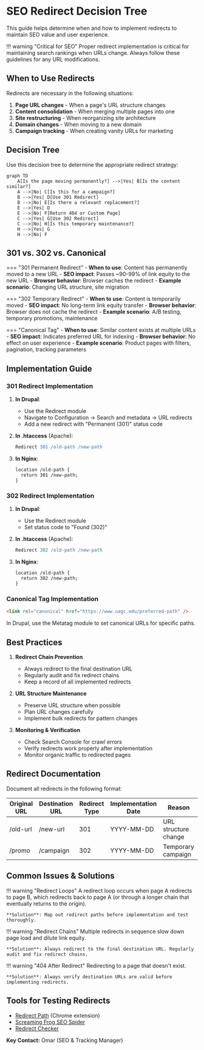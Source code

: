 # SEO Redirect Decision Tree

This guide helps determine when and how to implement redirects to maintain SEO value and user experience.

!!! warning "Critical for SEO"
    Proper redirect implementation is critical for maintaining search rankings when URLs change. Always follow these guidelines for any URL modifications.

## When to Use Redirects

Redirects are necessary in the following situations:

1. **Page URL changes** - When a page's URL structure changes
2. **Content consolidation** - When merging multiple pages into one
3. **Site restructuring** - When reorganizing site architecture
4. **Domain changes** - When moving to a new domain
5. **Campaign tracking** - When creating vanity URLs for marketing

## Decision Tree

Use this decision tree to determine the appropriate redirect strategy:

```mermaid
graph TD
    A[Is the page moving permanently?] -->|Yes| B[Is the content similar?]
    A -->|No| C[Is this for a campaign?]
    B -->|Yes| D[Use 301 Redirect]
    B -->|No| E[Is there a relevant replacement?]
    E -->|Yes| D
    E -->|No| F[Return 404 or Custom Page]
    C -->|Yes| G[Use 302 Redirect]
    C -->|No| H[Is this temporary maintenance?]
    H -->|Yes| G
    H -->|No| F
```

## 301 vs. 302 vs. Canonical

=== "301 Permanent Redirect"
    - **When to use**: Content has permanently moved to a new URL
    - **SEO impact**: Passes ~90-99% of link equity to the new URL
    - **Browser behavior**: Browser caches the redirect
    - **Example scenario**: Changing URL structure, site migration

=== "302 Temporary Redirect"
    - **When to use**: Content is temporarily moved
    - **SEO impact**: No long-term link equity transfer
    - **Browser behavior**: Browser does not cache the redirect
    - **Example scenario**: A/B testing, temporary promotions, maintenance

=== "Canonical Tag"
    - **When to use**: Similar content exists at multiple URLs
    - **SEO impact**: Indicates preferred URL for indexing
    - **Browser behavior**: No effect on user experience
    - **Example scenario**: Product pages with filters, pagination, tracking parameters

## Implementation Guide

### 301 Redirect Implementation

1. **In Drupal**:
   - Use the Redirect module
   - Navigate to Configuration → Search and metadata → URL redirects
   - Add a new redirect with "Permanent (301)" status code

2. **In .htaccess** (Apache):
   ```apache
   Redirect 301 /old-path /new-path
   ```

3. **In Nginx**:
   ```nginx
   location /old-path {
     return 301 /new-path;
   }
   ```

### 302 Redirect Implementation

1. **In Drupal**:
   - Use the Redirect module
   - Set status code to "Found (302)"

2. **In .htaccess** (Apache):
   ```apache
   Redirect 302 /old-path /new-path
   ```

3. **In Nginx**:
   ```nginx
   location /old-path {
     return 302 /new-path;
   }
   ```

### Canonical Tag Implementation

```html
<link rel="canonical" href="https://www.uagc.edu/preferred-path" />
```

In Drupal, use the Metatag module to set canonical URLs for specific paths.

## Best Practices

1. **Redirect Chain Prevention**
   - Always redirect to the final destination URL
   - Regularly audit and fix redirect chains
   - Keep a record of all implemented redirects

2. **URL Structure Maintenance**
   - Preserve URL structure when possible
   - Plan URL changes carefully
   - Implement bulk redirects for pattern changes

3. **Monitoring & Verification**
   - Check Search Console for crawl errors
   - Verify redirects work properly after implementation
   - Monitor organic traffic to redirected pages

## Redirect Documentation

Document all redirects in the following format:

| Original URL | Destination URL | Redirect Type | Implementation Date | Reason |
|--------------|-----------------|---------------|---------------------|--------|
| /old-url | /new-url | 301 | YYYY-MM-DD | URL structure change |
| /promo | /campaign | 302 | YYYY-MM-DD | Temporary campaign |

## Common Issues & Solutions

!!! warning "Redirect Loops"
    A redirect loop occurs when page A redirects to page B, which redirects back to page A (or through a longer chain that eventually returns to the origin).
    
    **Solution**: Map out redirect paths before implementation and test thoroughly.

!!! warning "Redirect Chains"
    Multiple redirects in sequence slow down page load and dilute link equity.
    
    **Solution**: Always redirect to the final destination URL. Regularly audit and fix redirect chains.

!!! warning "404 After Redirect"
    Redirecting to a page that doesn't exist.
    
    **Solution**: Always verify destination URLs are valid before implementing redirects.

## Tools for Testing Redirects

- [Redirect Path](https://chrome.google.com/webstore/detail/redirect-path/aomidfkchockcldhbkggjokdkkebmdll) (Chrome extension)
- [Screaming Frog SEO Spider](https://www.screamingfrog.co.uk/seo-spider/)
- [Redirect Checker](https://redirectcheck.com/)

**Key Contact:** Omar (SEO & Tracking Manager) 